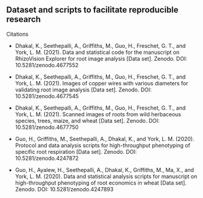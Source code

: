 ## Dataset and scripts to facilitate reproducible research 

Citations
- Dhakal, K., Seethepalli, A., Griffiths, M., Guo, H., Freschet, G. T., and York, L. M. (2021). Data and statistical code for the manuscript on RhizoVision Explorer for root image analysis [Data set]. Zenodo. DOI: 10.5281/zenodo.4677552

- Dhakal, K., Seethepalli, A., Griffiths, M., Guo, H., Freschet, G. T., and York, L. M. (2021). Images of copper wires with various diameters for validating root image analysis [Data set]. Zenodo. DOI: 10.5281/zenodo.4677545

- Dhakal, K., Seethepalli, A., Griffiths, M., Guo, H., Freschet, G. T., and York, L. M. (2021). Scanned images of roots from wild herbaceous species, trees, maize, and wheat [Data set]. Zenodo. DOI: 10.5281/zenodo.4677750

- Guo, H., Griffiths, M., Seethepalli, A., Dhakal, K., and York, L. M. (2020). Protocol and data analysis scripts for high-throughput phenotyping of specific root respiration [Data set]. Zenodo. DOI: 10.5281/zenodo.4247872

- Guo, H., Ayalew, H., Seethepalli, A., Dhakal, K., Griffiths, M., Ma, X., and York, L. M. (2020). Data and statistical analysis scripts for manuscript on high-throughput phenotyping of root economics in wheat [Data set]. Zenodo. DOI: 10.5281/zenodo.4247893
